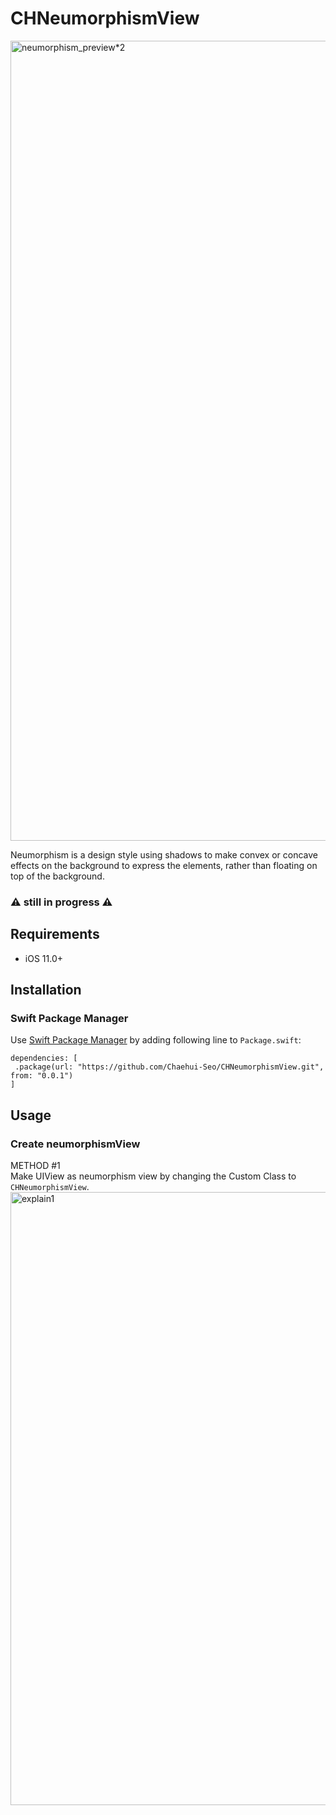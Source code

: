 # CHNeumorphismView
<img width="1280" alt="neumorphism_preview*2" src="https://github.com/Chaehui-Seo/CHNeumorphismView/assets/73422344/b473b892-8e67-476e-8f16-8013fb95cfd5">



Neumorphism is a design style using shadows to make convex or concave effects on the background to express the elements, rather than floating on top of the background.
### ⚠️ still in progress ⚠️

## Requirements
- iOS 11.0+

## Installation
### Swift Package Manager
Use [Swift Package Manager](https://swift.org/package-manager/) by adding following line to `Package.swift`:
```
dependencies: [
 .package(url: "https://github.com/Chaehui-Seo/CHNeumorphismView.git", from: "0.0.1")
]
```

## Usage
### Create neumorphismView
METHOD #1 <br>
Make UIView as neumorphism view by changing the Custom Class to `CHNeumorphismView`.
<img width="981" alt="explain1" src="https://github.com/Chaehui-Seo/CHNeumorphismView/assets/73422344/88d3dee1-00a3-417c-a0e0-b5b39592423d">
